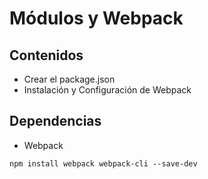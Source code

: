 # Módulos y Webpack

## Contenidos
* Crear el package.json
* Instalación y Configuración de Webpack

## Dependencias
* Webpack
```
npm install webpack webpack-cli --save-dev
```